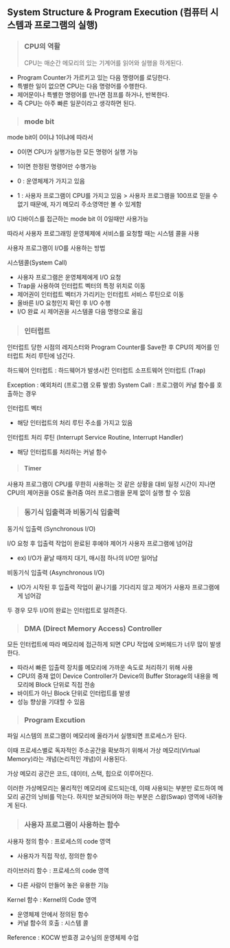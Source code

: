 ## System Structure & Program Execution (컴퓨터 시스템과 프로그램의 실행)

> ### CPU의 역활
>
> CPU는 매순간 메모리의 있는 기계어를 읽어와 실행을 하게된다.

- Program Counter가 가르키고 있는 다음 명령어를 로딩한다.
- 특별한 일이 없으면 CPU는 다음 명령어를 수행한다.
- 제어문이나 특별한 명령어를 만나면 점프를 하거나, 반복한다.
- 즉 CPU는 아주 빠른 일꾼이라고 생각하면 된다.

> ### mode bit

mode bit이 0이냐 1이냐에 따라서

- 0이면 CPU가 실행가능한 모든 명령어 실행 가능
- 1이면 한정된 명령어만 수행가능

- 0 : 운영체제가 가지고 있음
- 1 : 사용자 프로그램이 CPU를 가지고 있음 > 사용자 프로그램을 100프로 믿을 수 없기 때문에, 자기 메모리 주소영역만 볼 수 있게함

I/O 디바이스를 접근하는 mode bit 이 0일때만 사용가능

따라서 사용자 프로그래밍 운영체제에 서비스를 요청할 때는 시스템 콜을 사용

사용자 프로그램이 I/O를 사용하는 방법

시스템콜(System Call)

- 사용자 프로그램은 운영체제에게 I/O 요청
- Trap을 사용하여 인터럽트 벡터의 특정 위치로 이동
- 제어권이 인터럽트 벡터가 가리키는 인터럽트 서비스 루틴으로 이동
- 올바른 I/O 요청인지 확인 후 I/O 수행
- I/O 완료 시 제어권을 시스템콜 다음 명령으로 옮김

> ### 인터럽트

인터럽트 당한 시점의 레지스터와 Program Counter를 Save한 후 CPU의 제어를 인터럽트 처리 루틴에 넘긴다.

하드웨어 인터럽트 : 하드웨어가 발생시킨 인터럽트
소프트웨어 인터럽트 (Trap)

Exception : 예외처리 (프로그램 오류 발생)
System Call : 프로그램이 커널 함수를 호출하는 경우

인터럽트 벡터

- 해당 인터럽트의 처리 루틴 주소를 가지고 있음

인터럽트 처리 루틴 (Interrupt Service Routine, Interrupt Handler)

- 해당 인터럽트를 처리하는 커널 함수

> #### Timer

사용자 프로그램이 CPU를 무한히 사용하는 것 같은 상황을 대비
일정 시간이 지나면 CPU의 제어권을 OS로 돌려줌
여러 프로그램을 문제 없이 실행 할 수 있음

> ### 동기식 입출력과 비동기식 입출력

동기식 입출력 (Synchronous I/O)

I/O 요청 후 입출력 작업이 완료된 후에야 제어가 사용자 프로그램에 넘어감

- ex) I/O가 끝날 때까지 대기, 매시점 하나의 I/O만 일어남

비동기식 입출력 (Asynchronous I/O)

- I/O가 시작된 후 입출력 작업이 끝나기를 기다리지 않고 제어가 사용자 프로그램에게 넘어감

두 경우 모두 I/O의 완료는 인터럽트로 알려준다.

> ### DMA (Direct Memory Access) Controller

모든 인터럽트에 따라 메모리에 접근하게 되면 CPU 작업에 오버헤드가 너무 많이 발생한다.

- 따라서 빠른 입출력 장치를 메모리에 가까운 속도로 처리하기 위해 사용
- CPU의 중재 없이 Device Controller가 Device의 Buffer Storage의 내용을 메모리에 Block 단위로 직접 전송
- 바이트가 아닌 Block 단위로 인터럽트를 발생
- 성능 향상을 기대할 수 있음

> ### Program Excution

파일 시스템의 프로그램이 메모리에 올라가서 실행되면 프로세스가 된다.

이때 프로세스별로 독자적인 주소공간을 확보하기 위해서 가상 메모리(Virtual Memory)라는 개념(논리적인 개념)이 사용된다.

가상 메모리 공간은 코드, 데이터, 스택, 힙으로 이루어진다.

이러한 가상메모리는 물리적인 메모리에 로드되는데, 이때 사용되는 부분만 로드하여 메모리 공간의 낭비를 막는다. 하지만 보관되어야 하는 부분은 스왑(Swap) 영역에 내려놓게 된다.

> ### 사용자 프로그램이 사용하는 함수

사용자 정의 함수 : 프로세스의 code 영역

- 사용자가 직접 작성, 정의한 함수

라이브러리 함수 : 프로세스의 code 영역

- 다른 사람이 만들어 놓은 유용한 기능

Kernel 함수 : Kernel의 Code 영역

- 운영체제 안에서 정의된 함수
- 커널 함수의 호출 : 시스템 콜

Reference
: KOCW 반효경 교수님의 운영체제 수업
